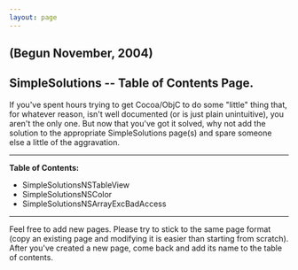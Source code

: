 ```yaml
---
layout: page
---
```


 (Begun November, 2004)
----
SimpleSolutions -- **Table of Contents Page**.
----

If you've spent hours trying to get Cocoa/ObjC to do some "little" thing that, for whatever reason, isn't well documented (or is just plain unintuitive), you aren't the only one. But now that you've got it solved, why not add the solution to the appropriate SimpleSolutions page(s) and spare someone else a little of the aggravation.

----
**Table of Contents:**

* SimpleSolutionsNSTableView
* SimpleSolutionsNSColor
* SimpleSolutionsNSArrayExcBadAccess

----

Feel free to add new pages. Please try to stick to the same page format (copy an existing page and modifying it is easier than starting from scratch). After you've created a new page, come back and add its name to the table of contents.
